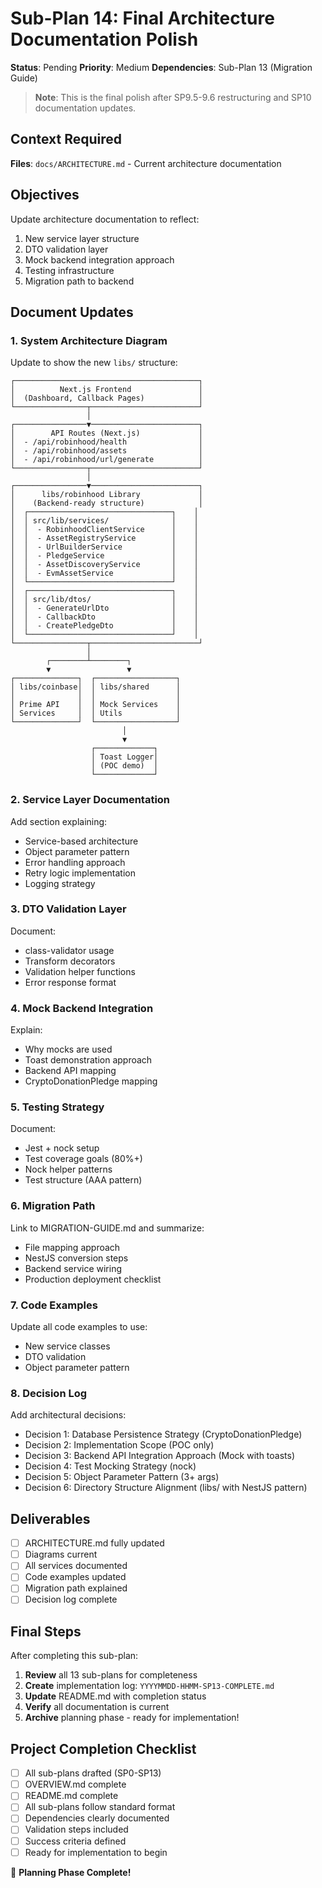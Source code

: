 # Sub-Plan 14: Final Architecture Documentation Polish

**Status**: Pending
**Priority**: Medium
**Dependencies**: Sub-Plan 13 (Migration Guide)

> **Note**: This is the final polish after SP9.5-9.6 restructuring and SP10 documentation updates.

## Context Required

**Files**: `docs/ARCHITECTURE.md` - Current architecture documentation

## Objectives

Update architecture documentation to reflect:

1. New service layer structure
2. DTO validation layer
3. Mock backend integration approach
4. Testing infrastructure
5. Migration path to backend

## Document Updates

### 1. System Architecture Diagram

Update to show the new `libs/` structure:

```
┌─────────────────────────────────────────┐
│          Next.js Frontend               │
│  (Dashboard, Callback Pages)            │
└────────────────┬────────────────────────┘
                 │
┌────────────────▼────────────────────────┐
│        API Routes (Next.js)             │
│  - /api/robinhood/health                │
│  - /api/robinhood/assets                │
│  - /api/robinhood/url/generate          │
└────────────────┬────────────────────────┘
                 │
┌────────────────▼────────────────────────┐
│      libs/robinhood Library             │
│    (Backend-ready structure)            │
│  ┌────────────────────────────────┐    │
│  │ src/lib/services/              │    │
│  │  - RobinhoodClientService      │    │
│  │  - AssetRegistryService        │    │
│  │  - UrlBuilderService           │    │
│  │  - PledgeService               │    │
│  │  - AssetDiscoveryService       │    │
│  │  - EvmAssetService             │    │
│  └────────────────────────────────┘    │
│  ┌────────────────────────────────┐    │
│  │ src/lib/dtos/                  │    │
│  │  - GenerateUrlDto              │    │
│  │  - CallbackDto                 │    │
│  │  - CreatePledgeDto             │    │
│  └────────────────────────────────┘    │
└────────────────┬────────────────────────┘
                 │
        ┌────────┴────────┐
        ▼                 ▼
┌──────────────┐  ┌──────────────────┐
│ libs/coinbase│  │ libs/shared      │
│              │  │                  │
│ Prime API    │  │ Mock Services    │
│ Services     │  │ Utils            │
└──────────────┘  └──────────────────┘
                         │
                         ▼
                  ┌─────────────┐
                  │ Toast Logger│
                  │ (POC demo)  │
                  └─────────────┘
```

### 2. Service Layer Documentation

Add section explaining:

- Service-based architecture
- Object parameter pattern
- Error handling approach
- Retry logic implementation
- Logging strategy

### 3. DTO Validation Layer

Document:

- class-validator usage
- Transform decorators
- Validation helper functions
- Error response format

### 4. Mock Backend Integration

Explain:

- Why mocks are used
- Toast demonstration approach
- Backend API mapping
- CryptoDonationPledge mapping

### 5. Testing Strategy

Document:

- Jest + nock setup
- Test coverage goals (80%+)
- Nock helper patterns
- Test structure (AAA pattern)

### 6. Migration Path

Link to MIGRATION-GUIDE.md and summarize:

- File mapping approach
- NestJS conversion steps
- Backend service wiring
- Production deployment checklist

### 7. Code Examples

Update all code examples to use:

- New service classes
- DTO validation
- Object parameter pattern

### 8. Decision Log

Add architectural decisions:

- Decision 1: Database Persistence Strategy (CryptoDonationPledge)
- Decision 2: Implementation Scope (POC only)
- Decision 3: Backend API Integration Approach (Mock with toasts)
- Decision 4: Test Mocking Strategy (nock)
- Decision 5: Object Parameter Pattern (3+ args)
- Decision 6: Directory Structure Alignment (libs/ with NestJS pattern)

## Deliverables

- [ ] ARCHITECTURE.md fully updated
- [ ] Diagrams current
- [ ] All services documented
- [ ] Code examples updated
- [ ] Migration path explained
- [ ] Decision log complete

## Final Steps

After completing this sub-plan:

1. **Review** all 13 sub-plans for completeness
2. **Create** implementation log: `YYYYMMDD-HHMM-SP13-COMPLETE.md`
3. **Update** README.md with completion status
4. **Verify** all documentation is current
5. **Archive** planning phase - ready for implementation!

## Project Completion Checklist

- [ ] All sub-plans drafted (SP0-SP13)
- [ ] OVERVIEW.md complete
- [ ] README.md complete
- [ ] All sub-plans follow standard format
- [ ] Dependencies clearly documented
- [ ] Validation steps included
- [ ] Success criteria defined
- [ ] Ready for implementation to begin

🎉 **Planning Phase Complete!**


